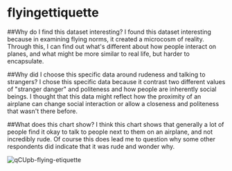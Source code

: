# flyingettiquette

##Why do I find this dataset interesting?
I found this dataset interesting because in examining flying norms, it created a microcosm of reality. Through this, I can find out what's different about how people interact on planes, and what might be more similar to real life, but harder to encapsulate.

##Why did I choose this specific data around rudeness and talking to strangers?
I chose this specific data because it contrast two different values of "stranger danger" and politeness and how people are inherently social beings. I thought that this data might reflect how the proximity of an airplane can change social interaction or allow a closeness and politeness that wasn't there before. 

##What does this chart show?
I think this chart shows that generally a lot of people find it okay to talk to people next to them on an airplane, and not incredibly rude. Of course this does lead me to question why some other respondents did indicate that it was rude and wonder why.

![qCUpb-flying-etiquette](https://github.com/user-attachments/assets/cbd9dba4-7a41-45de-b834-70c16288574c)
